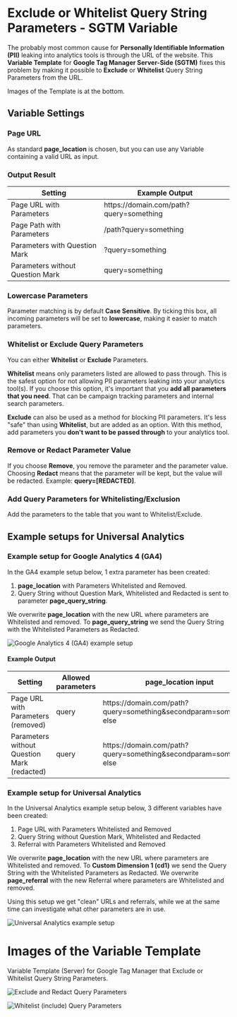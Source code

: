 # Exclude or Whitelist Query String Parameters  - SGTM Variable
The probably most common cause for **Personally Identifiable Information (PII)** leaking into analytics tools is through the URL of the website.
This **Variable Template** for **Google Tag Manager Server-Side (SGTM)** fixes this problem by making it possible to **Exclude** or **Whitelist** Query String Parameters from the URL.

Images of the Template is at the bottom.

## Variable Settings
### Page URL
As standard **page_location** is chosen, but you can use any Variable containing a valid URL as input.

### Output Result

| Setting  | Example Output |
| ------------- | ------------- |
| Page URL with Parameters | ht<span>tps://domain</span>.com/path?query=something  |
| Page Path with Parameters  | /path?query=something  |
| Parameters with Question Mark  | ?query=something  |
| Parameters without Question Mark  | query=something  |

### Lowercase Parameters
Parameter matching is by default **Case Sensitive**. By ticking this box, all incoming parameters will be set to **lowercase**, making it easier to match parameters.

### Whitelist or Exclude Query Parameters
You can either **Whitelist** or **Exclude** Parameters.

**Whitelist** means only parameters listed are allowed to pass through. This is the safest option for not allowing PII parameters leaking into your analytics tool(s). If you choose this option, it's important that you **add all parameters that you need**. That can be campaign tracking parameters and internal search parameters.

**Exclude** can also be used as a method for blocking PII parameters. It's less "safe" than using **Whitelist**, but are added as an option. With this method, add parameters you **don't want to be passed through** to your analytics tool.

### Remove or Redact Parameter Value
If you choose **Remove**, you remove the parameter and the parameter value. 
Choosing **Redact** means that the parameter will be kept, but the value will be redacted.
Example: **query=[REDACTED]**.

### Add Query Parameters for Whitelisting/Exclusion
Add the parameters to the table that you want to Whitelist/Exclude.

## Example setups for Universal Analytics
### Example setup for Google Analytics 4 (GA4)
In the GA4 example setup below, 1 extra parameter has been created:

1. **page_location** with Parameters Whitelisted and Removed.
2. Query String without Question Mark, Whitelisted and Redacted is sent to parameter **page_query_string**.

We overwrite **page_location** with the new URL where parameters are Whitelisted and removed. To **page_query_string** we send the Query String with the Whitelisted Parameters as Redacted.

![Google Analytics 4 (GA4) example setup](https://github.com/gtm-templates-knowit-experience/sgtm-exclude-whitelist-query-strings/blob/main/images/ga4-overwriting-example.png)

#### Example Output
| Setting | Allowed parameters | page_location input | page_location output |
| -------------| -------------| ------------- | ------------- |
| Page URL with Parameters (removed) | query | ht<span>tps://domain</span>.com/path?query=something&secondparam=something-else | ht<span>tps://domain</span>.com/path?query=something  |
| Parameters without Question Mark (redacted) | query | ht<span>tps://domain</span>.com/path?query=something&secondparam=something-else | query=something&secondparam=[REDACTED] |

### Example setup for Universal Analytics
In the Universal Analytics example setup below, 3 different variables have been created:
1. Page URL with Parameters Whitelisted and Removed
2. Query String without Question Mark, Whitelisted and Redacted
3. Referral with Parameters Whitelisted and Removed

We overwrite **page_location** with the new URL where parameters are Whitelisted and removed. 
To **Custom Dimension 1 (cd1)** we send the Query String with the Whitelisted Parameters as Redacted.
We overwrite **page_referral** with the new Referral where parameters are Whitelisted and removed.

Using this setup we get "clean" URLs and referrals, while we at the same time can investigate what other parameters are in use.

![Universal Analytics example setup](https://github.com/gtm-templates-knowit-experience/sgtm-exclude-whitelist-query-strings/blob/main/images/ua-overwriting-example.png)

# Images of the Variable Template
Variable Template (Server) for Google Tag Manager that Exclude or Whitelist Query String Parameters.

![Exclude and Redact Query Parameters](https://github.com/gtm-templates-knowit-experience/sgtm-exclude-whitelist-query-strings/blob/main/images/sgtm-exclude-redact-query-string.png)

![Whitelist (include) Query Parameters](https://github.com/gtm-templates-knowit-experience/sgtm-exclude-whitelist-query-strings/blob/main/images/sgtm-whitelist-remove-query-string.png)
